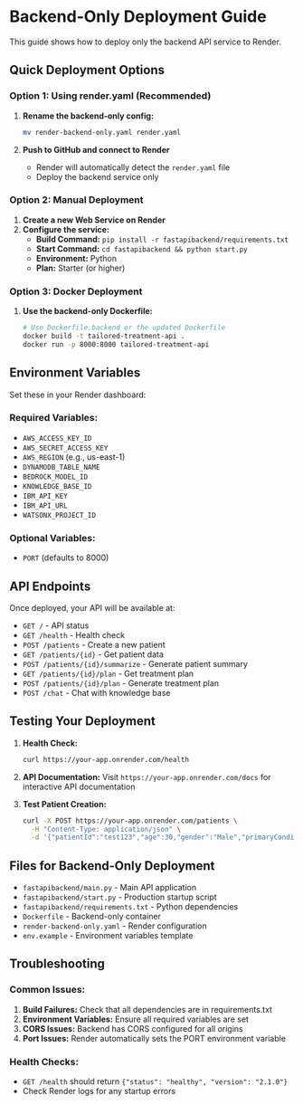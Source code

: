 # Backend-Only Deployment Guide

This guide shows how to deploy only the backend API service to Render.

## Quick Deployment Options

### Option 1: Using render.yaml (Recommended)

1. **Rename the backend-only config:**
   ```bash
   mv render-backend-only.yaml render.yaml
   ```

2. **Push to GitHub and connect to Render**
   - Render will automatically detect the `render.yaml` file
   - Deploy the backend service only

### Option 2: Manual Deployment

1. **Create a new Web Service on Render**
2. **Configure the service:**
   - **Build Command:** `pip install -r fastapibackend/requirements.txt`
   - **Start Command:** `cd fastapibackend && python start.py`
   - **Environment:** Python
   - **Plan:** Starter (or higher)

### Option 3: Docker Deployment

1. **Use the backend-only Dockerfile:**
   ```bash
   # Use Dockerfile.backend or the updated Dockerfile
   docker build -t tailored-treatment-api .
   docker run -p 8000:8000 tailored-treatment-api
   ```

## Environment Variables

Set these in your Render dashboard:

### Required Variables:
- `AWS_ACCESS_KEY_ID`
- `AWS_SECRET_ACCESS_KEY`
- `AWS_REGION` (e.g., us-east-1)
- `DYNAMODB_TABLE_NAME`
- `BEDROCK_MODEL_ID`
- `KNOWLEDGE_BASE_ID`
- `IBM_API_KEY`
- `IBM_API_URL`
- `WATSONX_PROJECT_ID`

### Optional Variables:
- `PORT` (defaults to 8000)

## API Endpoints

Once deployed, your API will be available at:
- `GET /` - API status
- `GET /health` - Health check
- `POST /patients` - Create a new patient
- `GET /patients/{id}` - Get patient data
- `POST /patients/{id}/summarize` - Generate patient summary
- `GET /patients/{id}/plan` - Get treatment plan
- `POST /patients/{id}/plan` - Generate treatment plan
- `POST /chat` - Chat with knowledge base

## Testing Your Deployment

1. **Health Check:**
   ```bash
   curl https://your-app.onrender.com/health
   ```

2. **API Documentation:**
   Visit `https://your-app.onrender.com/docs` for interactive API documentation

3. **Test Patient Creation:**
   ```bash
   curl -X POST https://your-app.onrender.com/patients \
     -H "Content-Type: application/json" \
     -d '{"patientId":"test123","age":30,"gender":"Male","primaryCondition":"Test","comorbidities":[],"geneticMarkers":{},"lifestyle":{},"currentMedications":[]}'
   ```

## Files for Backend-Only Deployment

- `fastapibackend/main.py` - Main API application
- `fastapibackend/start.py` - Production startup script
- `fastapibackend/requirements.txt` - Python dependencies
- `Dockerfile` - Backend-only container
- `render-backend-only.yaml` - Render configuration
- `env.example` - Environment variables template

## Troubleshooting

### Common Issues:
1. **Build Failures:** Check that all dependencies are in requirements.txt
2. **Environment Variables:** Ensure all required variables are set
3. **CORS Issues:** Backend has CORS configured for all origins
4. **Port Issues:** Render automatically sets the PORT environment variable

### Health Checks:
- `GET /health` should return `{"status": "healthy", "version": "2.1.0"}`
- Check Render logs for any startup errors
